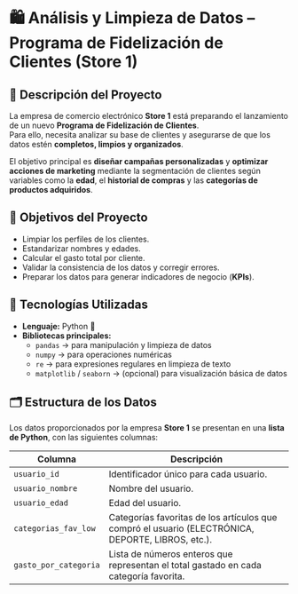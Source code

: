 # 🛍️ Análisis y Limpieza de Datos – Programa de Fidelización de Clientes (Store 1)

## 📖 Descripción del Proyecto

La empresa de comercio electrónico **Store 1** está preparando el lanzamiento de un nuevo **Programa de Fidelización de Clientes**.  
Para ello, necesita analizar su base de clientes y asegurarse de que los datos estén **completos, limpios y organizados**.

El objetivo principal es **diseñar campañas personalizadas** y **optimizar acciones de marketing** mediante la segmentación de clientes según variables como la **edad**, el **historial de compras** y las **categorías de productos adquiridos**.

## 🎯 Objetivos del Proyecto

- Limpiar los perfiles de los clientes.  
- Estandarizar nombres y edades.  
- Calcular el gasto total por cliente.  
- Validar la consistencia de los datos y corregir errores.  
- Preparar los datos para generar indicadores de negocio (**KPIs**).

## 🧰 Tecnologías Utilizadas

- **Lenguaje:** Python 🐍  
- **Bibliotecas principales:**  
  - `pandas` → para manipulación y limpieza de datos  
  - `numpy` → para operaciones numéricas  
  - `re` → para expresiones regulares en limpieza de texto  
  - `matplotlib` / `seaborn` → (opcional) para visualización básica de datos  

## 🗂️ Estructura de los Datos

Los datos proporcionados por la empresa **Store 1** se presentan en una **lista de Python**, con las siguientes columnas:

| Columna | Descripción |
|----------|-------------|
| `usuario_id` | Identificador único para cada usuario. |
| `usuario_nombre` | Nombre del usuario. |
| `usuario_edad` | Edad del usuario. |
| `categorias_fav_low` | Categorías favoritas de los artículos que compró el usuario (ELECTRÓNICA, DEPORTE, LIBROS, etc.). |
| `gasto_por_categoria` | Lista de números enteros que representan el total gastado en cada categoría favorita. |
